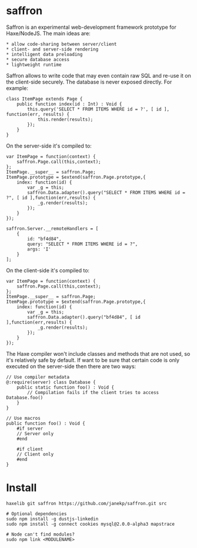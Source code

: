 saffron
=======

Saffron is an experimental web-development framework prototype for Haxe/NodeJS. The main ideas are:

    * allow code-sharing between server/client
    * client- and server-side rendering
    * intelligent data preloading
    * secure database access
    * lightweight runtime

Saffron allows to write code that may even contain raw SQL and re-use it on the client-side securely.
The database is never exposed directly. For example:

    class ItemPage extends Page {
        public function index(id : Int) : Void {
            this.query('SELECT * FROM ITEMS WHERE id = ?', [ id ], function(err, results) {
                this.render(results);
            });
        }
    }

On the server-side it's compiled to:

    var ItemPage = function(context) {
    	saffron.Page.call(this,context);
    };
    ItemPage.__super__ = saffron.Page;
    ItemPage.prototype = $extend(saffron.Page.prototype,{
    	index: function(id) {
    		var _g = this;
    		saffron.Data.adapter().query("SELECT * FROM ITEMS WHERE id = ?", [ id ],function(err,results) {
    			_g.render(results);
    		});
    	}
    });
    
    saffron.Server.__remoteHandlers = [
        {
            id: "bf4d84",
            query: "SELECT * FROM ITEMS WHERE id = ?",
            args: 'I'
        }
    ];

On the client-side it's compiled to:

    var ItemPage = function(context) {
    	saffron.Page.call(this,context);
    };
    ItemPage.__super__ = saffron.Page;
    ItemPage.prototype = $extend(saffron.Page.prototype,{
    	index: function(id) {
    		var _g = this;
    		saffron.Data.adapter().query("bf4d84", [ id ],function(err,results) {
    			_g.render(results);
    		});
    	}
    });

The Haxe compiler won't include classes and methods that are not used, so it's relatively safe by default.
If want to be sure that certain code is only executed on the server-side then there are two ways:

    // Use compiler metadata
    @:require(server) class Database {
        public static function foo() : Void {
            // Compilation fails if the client tries to access Database.foo()
        }
    }
    
    // Use macros
    public function foo() : Void {
        #if server
        // Server only
        #end
        
        #if client
        // Client only
        #end
    }

Install
=======

    haxelib git saffron https://github.com/janekp/saffron.git src
    
    # Optional dependencies
    sudo npm install -g dustjs-linkedin
    sudo npm install -g connect cookies mysql@2.0.0-alpha3 mapstrace
    
    # Node can't find modules?
    sudo npm link <MODULENAME>